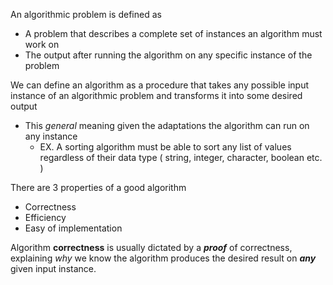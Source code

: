 An algorithmic problem is defined as
* A problem that describes a complete set of instances an algorithm must work on  
* The output after running the algorithm on any specific instance of the problem

We can define an algorithm as a procedure that takes any possible input instance of an algorithmic problem and transforms it into some desired output
* This *general* meaning given the adaptations the algorithm can run on any instance
	* EX. A sorting algorithm must be able to sort any list of values regardless of their data type ( string, integer, character, boolean etc. )

There are 3 properties of a good algorithm
* Correctness
* Efficiency
* Easy of implementation

Algorithm **correctness** is usually dictated by a ***proof*** of correctness, explaining *why* we know the algorithm produces the desired result on ***any*** given input instance.
